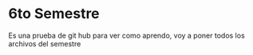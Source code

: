# 6to Semestre
Es una prueba de git hub para ver como aprendo, voy a poner todos los archivos del semestre
